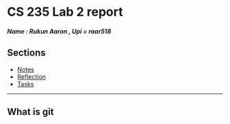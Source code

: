# CS 235 Lab 2 report 
##### Name : Rukun Aaron , Upi = raar518
## Sections

  - [Notes](#notes-from-lab1)
  - [Reflection](#reflection)
  - [Tasks](#4-debugging-questions-and-exercises)
---
## What is git
